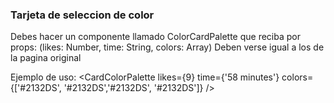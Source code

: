 ### Tarjeta de seleccion de color

Debes hacer un componente llamado ColorCardPalette que reciba por props:  (likes: Number, time: String, colors: Array)
Deben verse igual a los de la pagina original

Ejemplo de uso: 
<CardColorPalette 
    likes={9} 
    time={'58 minutes'} 
    colors={['#2132DS', '#2132DS','#2132DS', '#2132DS']} 
/>